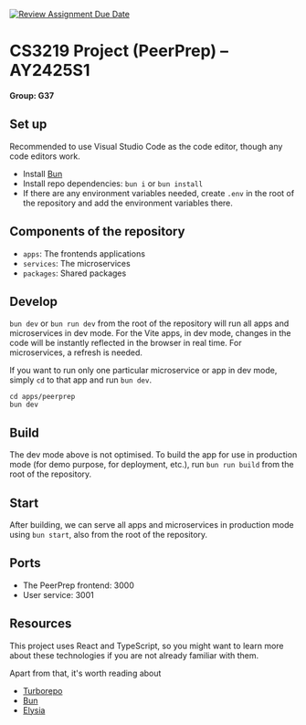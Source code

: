 [![Review Assignment Due Date](https://classroom.github.com/assets/deadline-readme-button-22041afd0340ce965d47ae6ef1cefeee28c7c493a6346c4f15d667ab976d596c.svg)](https://classroom.github.com/a/bzPrOe11)

# CS3219 Project (PeerPrep) – AY2425S1

**Group: G37**

## Set up

Recommended to use Visual Studio Code as the code editor, though any code editors work.

- Install [Bun](https://bun.sh)
- Install repo dependencies: `bun i` or `bun install`
- If there are any environment variables needed, create `.env` in the root of the repository and add the environment variables there.

## Components of the repository

- `apps`: The frontends applications
- `services`: The microservices
- `packages`: Shared packages

## Develop

`bun dev` or `bun run dev` from the root of the repository will run all apps and microservices in dev mode. For the Vite apps, in dev mode, changes in the code will be instantly reflected in the browser in real time. For microservices, a refresh is needed.

If you want to run only one particular microservice or app in dev mode, simply `cd` to that app and run `bun dev`.

```
cd apps/peerprep
bun dev
```

## Build

The dev mode above is not optimised. To build the app for use in production mode (for demo purpose, for deployment, etc.), run `bun run build` from the root of the repository.

## Start

After building, we can serve all apps and microservices in production mode using `bun start`, also from the root of the repository.

## Ports

- The PeerPrep frontend: 3000
- User service: 3001

## Resources

This project uses React and TypeScript, so you might want to learn more about these technologies if you are not already familiar with them.

Apart from that, it's worth reading about

- [Turborepo](https://turbo.build/repo)
- [Bun](https://bun.sh)
- [Elysia](https://elysiajs.com)
